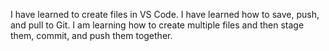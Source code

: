 I have learned to create files in VS Code.
I have learned how to save, push, and pull to Git.
I am learning how to create multiple files and then stage them, commit, and push them together.